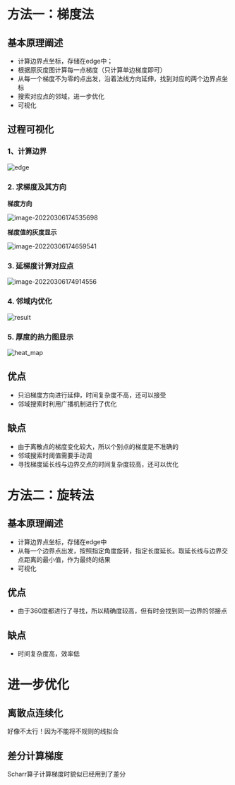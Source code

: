 # 方法一：梯度法

## 基本原理阐述

* 计算边界点坐标，存储在edge中；
* 根据原灰度图计算每一点梯度（只计算单边梯度即可）
* 从每一个梯度不为零的点出发，沿着法线方向延伸，找到对应的两个边界点坐标
* 搜索对应点的邻域，进一步优化
* 可视化

## 过程可视化

### 1、计算边界

![edge](计算软骨厚度.assets/edge.png)

### 2. 求梯度及其方向

**梯度方向**

![image-20220306174535698](计算软骨厚度.assets/image-20220306174535698.png)

**梯度值的灰度显示**

![image-20220306174659541](计算软骨厚度.assets/image-20220306174659541.png)

### 3. 延梯度计算对应点

![image-20220306174914556](计算软骨厚度.assets/image-20220306174914556.png)

### 4. 邻域内优化

![result](计算软骨厚度.assets/result.png)

### 5. 厚度的热力图显示

![heat_map](计算软骨厚度.assets/heat_map.png)

## 优点

* 只沿梯度方向进行延伸，时间复杂度不高，还可以接受
* 邻域搜索时利用广播机制进行了优化

## 缺点

* 由于离散点的梯度变化较大，所以个别点的梯度是不准确的
* 邻域搜索时阈值需要手动调
* 寻找梯度延长线与边界交点的时间复杂度较高，还可以优化

# 方法二：旋转法

## 基本原理阐述

* 计算边界点坐标，存储在edge中
* 从每一个边界点出发，按照指定角度旋转，指定长度延长。取延长线与边界交点距离的最小值，作为最终的结果
* 可视化

## 优点

* 由于360度都进行了寻找，所以精确度较高，但有时会找到同一边界的邻接点

## 缺点

* 时间复杂度高，效率低

# 进一步优化

## 离散点连续化

好像不太行！因为不能将不规则的线拟合

## 差分计算梯度

Scharr算子计算梯度时貌似已经用到了差分